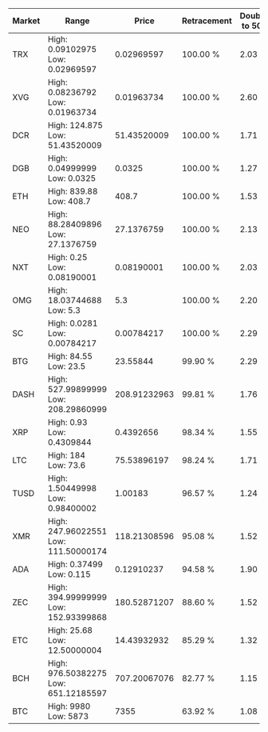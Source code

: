 | Market | Range | Price| Retracement | Doubles to 50% |
| --- | --- | --- | --- | --- |
| TRX | High: 0.09102975<br />Low: 0.02969597 | 0.02969597 | 100.00 % | 2.03 |
| XVG | High: 0.08236792<br />Low: 0.01963734 | 0.01963734 | 100.00 % | 2.60 |
| DCR | High: 124.875<br />Low: 51.43520009 | 51.43520009 | 100.00 % | 1.71 |
| DGB | High: 0.04999999<br />Low: 0.0325 | 0.0325 | 100.00 % | 1.27 |
| ETH | High: 839.88<br />Low: 408.7 | 408.7 | 100.00 % | 1.53 |
| NEO | High: 88.28409896<br />Low: 27.1376759 | 27.1376759 | 100.00 % | 2.13 |
| NXT | High: 0.25<br />Low: 0.08190001 | 0.08190001 | 100.00 % | 2.03 |
| OMG | High: 18.03744688<br />Low: 5.3 | 5.3 | 100.00 % | 2.20 |
| SC | High: 0.0281<br />Low: 0.00784217 | 0.00784217 | 100.00 % | 2.29 |
| BTG | High: 84.55<br />Low: 23.5 | 23.55844 | 99.90 % | 2.29 |
| DASH | High: 527.99899999<br />Low: 208.29860999 | 208.91232963 | 99.81 % | 1.76 |
| XRP | High: 0.93<br />Low: 0.4309844 | 0.4392656 | 98.34 % | 1.55 |
| LTC | High: 184<br />Low: 73.6 | 75.53896197 | 98.24 % | 1.71 |
| TUSD | High: 1.50449998<br />Low: 0.98400002 | 1.00183 | 96.57 % | 1.24 |
| XMR | High: 247.96022551<br />Low: 111.50000174 | 118.21308596 | 95.08 % | 1.52 |
| ADA | High: 0.37499<br />Low: 0.115 | 0.12910237 | 94.58 % | 1.90 |
| ZEC | High: 394.99999999<br />Low: 152.93399868 | 180.52871207 | 88.60 % | 1.52 |
| ETC | High: 25.68<br />Low: 12.50000004 | 14.43932932 | 85.29 % | 1.32 |
| BCH | High: 976.50382275<br />Low: 651.12185597 | 707.20067076 | 82.77 % | 1.15 |
| BTC | High: 9980<br />Low: 5873 | 7355 | 63.92 % | 1.08 |

